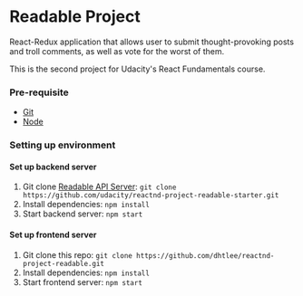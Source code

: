 # Readable Project
React-Redux application that allows user to submit thought-provoking posts and troll comments, as well as vote for the worst of them.

This is the second project for Udacity's React Fundamentals course.

### Pre-requisite
- [Git](https://git-scm.com)
- [Node](https://nodejs.org)

### Setting up environment
#### Set up backend server
1. Git clone [Readable API Server](https://github.com/udacity/reactnd-project-readable-starter): `git clone https://github.com/udacity/reactnd-project-readable-starter.git`
1. Install dependencies: `npm install`
1. Start backend server: `npm start`

#### Set up frontend server
1. Git clone this repo: `git clone https://github.com/dhtlee/reactnd-project-readable.git`
1. Install dependencies: `npm install`
1. Start frontend server: `npm start`